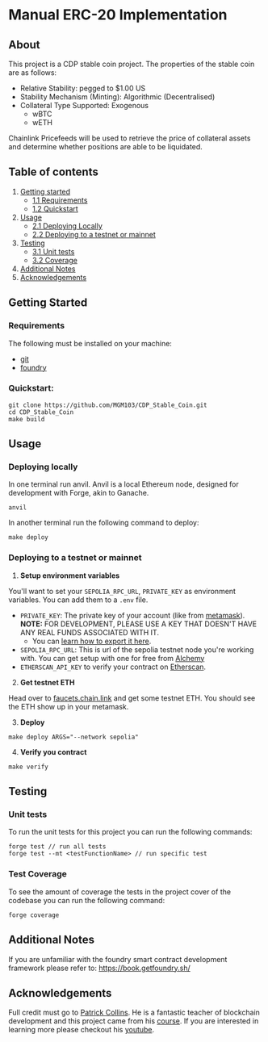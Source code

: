 # Manual ERC-20 Implementation

## About

This project is a CDP stable coin project. The properties of the stable coin are as follows:

- Relative Stability: pegged to $1.00 US
- Stability Mechanism (Minting): Algorithmic (Decentralised)
- Collateral Type Supported: Exogenous
  - wBTC
  - wETH

Chainlink Pricefeeds will be used to retrieve the price of collateral assets and determine whether positions are able to be liquidated.

## Table of contents

1. [Getting started](#getting-started)
   - [1.1 Requirements](#requirements)
   - [1.2 Quickstart](#quickstart)
2. [Usage](#usage)
   - [2.1 Deploying Locally](#deploying-locally)
   - [2.2 Deploying to a testnet or mainnet](#deploying-to-a-testnet-or-mainnet)
3. [Testing](#testing)
   - [3.1 Unit tests](#unit-tests)
   - [3.2 Coverage](#test-coverage)
4. [Additional Notes](#additional-notes)
5. [Acknowledgements](#acknowledgements)

## Getting Started

### Requirements

The following must be installed on your machine:

- [git](https://git-scm.com/book/en/v2/Getting-Started-Installing-Git/)
- [foundry](https://book.getfoundry.sh/getting-started/installation)

### Quickstart:

```
git clone https://github.com/MGM103/CDP_Stable_Coin.git
cd CDP_Stable_Coin
make build
```

## Usage

### Deploying locally

In one terminal run anvil. Anvil is a local Ethereum node, designed for development with Forge, akin to Ganache.

```
anvil
```

In another terminal run the following command to deploy:

```
make deploy
```

### Deploying to a testnet or mainnet

1. **Setup environment variables**

You'll want to set your `SEPOLIA_RPC_URL`, `PRIVATE_KEY` as environment variables. You can add them to a `.env` file.

- `PRIVATE_KEY`: The private key of your account (like from [metamask](https://metamask.io/)). **NOTE:** FOR DEVELOPMENT, PLEASE USE A KEY THAT DOESN'T HAVE ANY REAL FUNDS ASSOCIATED WITH IT.
  - You can [learn how to export it here](https://metamask.zendesk.com/hc/en-us/articles/360015289632-How-to-Export-an-Account-Private-Key).
- `SEPOLIA_RPC_URL`: This is url of the sepolia testnet node you're working with. You can get setup with one for free from [Alchemy](https://alchemy.com/?a=673c802981)
- `ETHERSCAN_API_KEY` to verify your contract on [Etherscan](https://etherscan.io/).

2. **Get testnet ETH**

Head over to [faucets.chain.link](https://faucets.chain.link/) and get some testnet ETH. You should see the ETH show up in your metamask.

3. **Deploy**

```
make deploy ARGS="--network sepolia"
```

4. **Verify you contract**

```
make verify
```

## Testing

### Unit tests

To run the unit tests for this project you can run the following commands:

```
forge test // run all tests
forge test --mt <testFunctionName> // run specific test
```

### Test Coverage

To see the amount of coverage the tests in the project cover of the codebase you can run the following command:

```
forge coverage
```

## Additional Notes

If you are unfamiliar with the foundry smart contract development framework please refer to: https://book.getfoundry.sh/

## Acknowledgements

Full credit must go to [Patrick Collins](https://github.com/PatrickAlphaC). He is a fantastic teacher of blockchain development and this project came from his [course](https://github.com/Cyfrin/foundry-full-course-f23). If you are interested in learning more please checkout his [youtube](https://www.youtube.com/@PatrickAlphaC).
